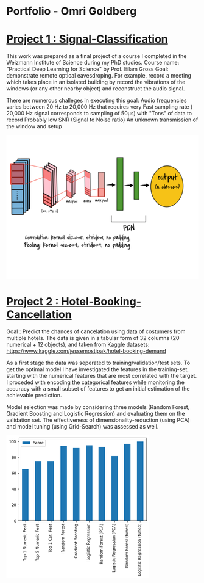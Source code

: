 # Portfolio - Omri Goldberg

# [Project 1 : Signal-Classification](https://github.com/omrigo5/Signal-Classification)
This work was prepared as a final project of a course I completed in the Weizmann Institute of Science during my PhD studies. Course name: "Practical Deep Learning for Science" by Prof. Eilam Gross
Goal: demonstrate remote optical eavesdroping. 
For example, record a meeting which takes place in an isolated building by record the vibrations of the windows (or any other nearby object) and reconstruct the audio signal. 

There are numerous challeges in executing this goal:
Audio frequencies varies between 20 Hz to 20,000 Hz that requires very Fast sampling rate ( 20,000 Hz signal corresponds to sampling of 50μs) with "Tons" of data to record
Probably low SNR (Signal to Noise ratio)
An unknown transmission of the window and setup

![](https://github.com/omrigo5/OG-Portfolio/blob/master/Images/1dcnn%20illustration.png?raw=true)

# [Project 2 : Hotel-Booking-Cancellation](https://github.com/omrigo5/Hotel-Booking-Cancellation)
Goal : Predict the chances of cancelation using data of costumers from multiple hotels. The data is given in a tabular form of 32 columns (20 numerical + 12 objects), and taken from Kaggle datasets: https://www.kaggle.com/jessemostipak/hotel-booking-demand

As a first stage the data was seperated to training/validation/test sets. To get the optimal model I have investigated the features in the training-set, starting with the numerical features that are most correlated with the target. I proceded with encoding the categorical features while monitoring the accuracy with a small subset of features to get an initial estimation of the achievable prediction.

Model selection was made by considering three models (Random Forest, Gradient Boosting and Logistic Regression) and evaluating them on the validation set. The effectiveness of dimensionality-reduction (using PCA) and model tuning (using Grid-Search) was assessed as well.

![](https://github.com/omrigo5/OG-Portfolio/blob/master/Images/scores%20of%20models.png?raw=true)
